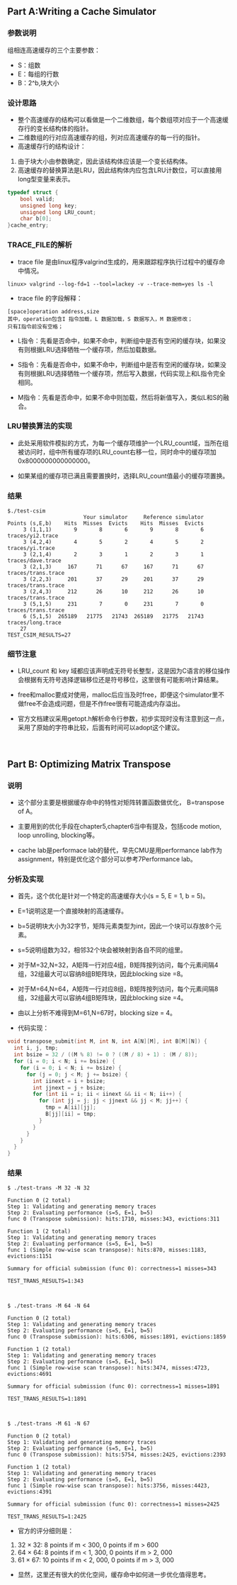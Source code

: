 ## Part A:Writing a Cache Simulator

### 参数说明
组相连高速缓存的三个主要参数：
- S：组数
- E：每组的行数
- B：2^b,块大小

### 设计思路
- 整个高速缓存的结构可以看做是一个二维数组，每个数组项对应于一个高速缓存行的变长结构体的指针。
- 二维数组的行对应高速缓存的组，列对应高速缓存的每一行的指针。
- 高速缓存行的结构设计：
1. 由于块大小由参数确定，因此该结构体应该是一个变长结构体。
2. 高速缓存的替换算法是LRU，因此结构体内应包含LRU计数位，可以直接用long型变量来表示。
```C
typedef struct {
	bool valid;
	unsigned long key;
	unsigned long LRU_count;
	char b[0];
}cache_entry;
```
### TRACE_FILE的解析
- trace file 是由linux程序valgrind生成的，用来跟踪程序执行过程中的缓存命中情况。
```shell
linux> valgrind --log-fd=1 --tool=lackey -v --trace-mem=yes ls -l
```

-  trace file 的字段解释：
```shell
[space]operation address,size
其中，operation包含I 指令加载，L 数据加载，S 数据写入，M 数据修改；
只有I指令前没有空格；
```

- L指令：先看是否命中，如果不命中，判断组中是否有空闲的缓存块，如果没有则根据LRU选择牺牲一个缓存项，然后加载数据。

- S指令：先看是否命中，如果不命中，判断组中是否有空闲的缓存块，如果没有则根据LRU选择牺牲一个缓存项，然后写入数据，代码实现上和L指令完全相同。

- M指令：先看是否命中，如果不命中则加载，然后将新值写入，类似L和S的融合。

### LRU替换算法的实现
- 此处采用软件模拟的方式，为每一个缓存项维护一个LRU_count域，当所在组被访问时，组中所有缓存项的LRU_count右移一位，同时命中的缓存项加0x8000000000000000。

- 如果某组的缓存项已满且需要置换时，选择LRU_count值最小的缓存项置换。

### 结果
```shell
$./test-csim 
                        Your simulator     Reference simulator
Points (s,E,b)    Hits  Misses  Evicts    Hits  Misses  Evicts
     3 (1,1,1)       9       8       6       9       8       6  traces/yi2.trace
     3 (4,2,4)       4       5       2       4       5       2  traces/yi.trace
     3 (2,1,4)       2       3       1       2       3       1  traces/dave.trace
     3 (2,1,3)     167      71      67     167      71      67  traces/trans.trace
     3 (2,2,3)     201      37      29     201      37      29  traces/trans.trace
     3 (2,4,3)     212      26      10     212      26      10  traces/trans.trace
     3 (5,1,5)     231       7       0     231       7       0  traces/trans.trace
     6 (5,1,5)  265189   21775   21743  265189   21775   21743  traces/long.trace
    27
TEST_CSIM_RESULTS=27
```

### 细节注意
- LRU_count 和 key 域都应该声明成无符号长整型，这是因为C语言的移位操作会根据有无符号选择逻辑移位还是符号移位，这里很有可能影响计算结果。

- free和malloc要成对使用，malloc后应当及时free，即便这个simulator里不做free不会造成问题，但是不作free很有可能造成内存溢出。

- 官方文档建议采用getopt.h解析命令行参数，初步实现时没有注意到这一点，采用了原始的字符串比较，后面有时间可以adopt这个建议。

&nbsp;


## Part B: Optimizing Matrix Transpose

### 说明
- 这个部分主要是根据缓存命中的特性对矩阵转置函数做优化， B=transpose of A。

- 主要用到的优化手段在chapter5,chapter6当中有提及，包括code motion, loop unrolling, blocking等。

- cache lab是performace lab的替代，早先CMU是用performance lab作为assignment，特别是优化这个部分可以参考7Performance lab。

### 分析及实现
- 首先，这个优化是针对一个特定的高速缓存大小(s = 5, E = 1, b = 5)。

- E=1说明这是一个直接映射的高速缓存。

- b=5说明块大小为32字节，矩阵元素类型为int，因此一个块可以存放8个元素。

- s=5说明组数为32，相邻32个块会被映射到各自不同的组里。

- 对于M=32,N=32，A矩阵一行对应4组，B矩阵按列访问，每个元素间隔4组，32组最大可以容纳8组B矩阵块，因此blocking size =8。

- 对于M=64,N=64，A矩阵一行对应8组，B矩阵按列访问，每个元素间隔8组，32组最大可以容纳4组B矩阵块，因此blocking size =4。

- 由以上分析不难得到M=61,N=67时，blocking size = 4。

- 代码实现：
```C
void transpose_submit(int M, int N, int A[N][M], int B[M][N]) {
  int i, j, tmp;
  int bsize = 32 / ((M % 8) != 0 ? ((M / 8) + 1) : (M / 8));
  for (i = 0; i < N; i += bsize) {
    for (i = 0; i < N; i += bsize) {
      for (j = 0; j < M; j += bsize) {
        int iinext = i + bsize;
        int jjnext = j + bsize;
        for (int ii = i; ii < iinext && ii < N; ii++) {
          for (int jj = j; jj < jjnext && jj < M; jj++) {
            tmp = A[ii][jj];
            B[jj][ii] = tmp;
          }
        }
      }
    }
  }
}
```
### 结果
```shell
$ ./test-trans -M 32 -N 32

Function 0 (2 total)
Step 1: Validating and generating memory traces
Step 2: Evaluating performance (s=5, E=1, b=5)
func 0 (Transpose submission): hits:1710, misses:343, evictions:311

Function 1 (2 total)
Step 1: Validating and generating memory traces
Step 2: Evaluating performance (s=5, E=1, b=5)
func 1 (Simple row-wise scan transpose): hits:870, misses:1183, evictions:1151

Summary for official submission (func 0): correctness=1 misses=343

TEST_TRANS_RESULTS=1:343



$ ./test-trans -M 64 -N 64

Function 0 (2 total)
Step 1: Validating and generating memory traces
Step 2: Evaluating performance (s=5, E=1, b=5)
func 0 (Transpose submission): hits:6306, misses:1891, evictions:1859

Function 1 (2 total)
Step 1: Validating and generating memory traces
Step 2: Evaluating performance (s=5, E=1, b=5)
func 1 (Simple row-wise scan transpose): hits:3474, misses:4723, evictions:4691

Summary for official submission (func 0): correctness=1 misses=1891

TEST_TRANS_RESULTS=1:1891



$ ./test-trans -M 61 -N 67

Function 0 (2 total)
Step 1: Validating and generating memory traces
Step 2: Evaluating performance (s=5, E=1, b=5)
func 0 (Transpose submission): hits:5754, misses:2425, evictions:2393

Function 1 (2 total)
Step 1: Validating and generating memory traces
Step 2: Evaluating performance (s=5, E=1, b=5)
func 1 (Simple row-wise scan transpose): hits:3756, misses:4423, evictions:4391

Summary for official submission (func 0): correctness=1 misses=2425

TEST_TRANS_RESULTS=1:2425
```

- 官方的评分细则是：
1. 32 × 32: 8 points if m < 300, 0 points if m > 600
2. 64 × 64: 8 points if m < 1, 300, 0 points if m > 2, 000
3. 61 × 67: 10 points if m < 2, 000, 0 points if m > 3, 000

- 显然，这里还有很大的优化空间，缓存命中如何进一步优化值得思考。